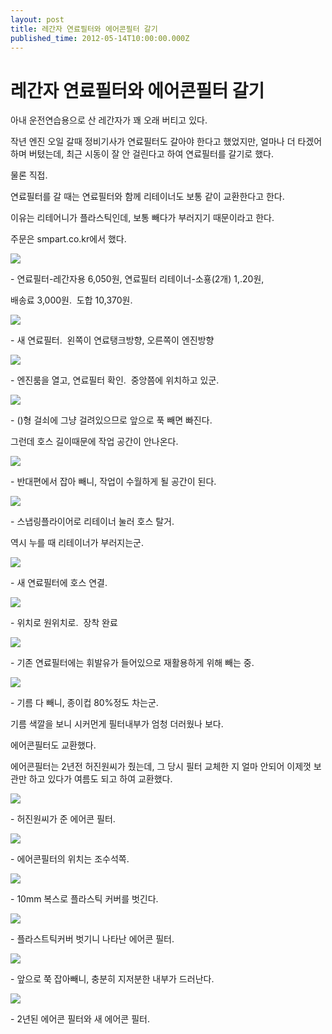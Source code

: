 ```yaml
---
layout: post
title: 레간자 연료필터와 에어콘필터 갈기
published_time: 2012-05-14T10:00:00.000Z
---
```


# 레간자 연료필터와 에어콘필터 갈기


아내 운전연습용으로 산 레간자가 꽤 오래 버티고 있다.

작년 엔진 오일 갈때 정비기사가 연료필터도 갈아야 한다고 했었지만, 얼마나 더 타겠어 하며 버텼는데, 최근 시동이 잘 안 걸린다고 하여 연료필터를 갈기로 했다.

물론 직접.

연료필터를 갈 때는 연료필터와 함께 리테이너도 보통 같이 교환한다고 한다.

이유는 리테어니가 플라스틱인데, 보통 빼다가 부러지기 때문이라고 한다.

주문은 smpart.co.kr에서 했다.

![](../pds/201205/14/80/a0109780_4fb0552c62847.jpg)

\- 연료필터-레간자용 6,050원, 연료필터 리테이너-소횽(2개) 1,.20원,

배송료 3,000원.  도합 10,370원.

![](../pds/201205/14/80/a0109780_4fb055456c9a9.jpg)

\- 새 연료필터.  왼쪽이 연료탱크방향, 오른쪽이 엔진방향

![](../pds/201205/14/80/a0109780_4fb0553ae9c40.jpg)

\- 엔진룸을 열고, 연료필터 확인.  중앙쯤에 위치하고 있군.

![](../pds/201205/14/80/a0109780_4fb0553c9425b.jpg)

\- ()형 걸쇠에 그냥 걸려있으므로 앞으로 푹 빼면 빠진다.

그런데 호스 길이때문에 작업 공간이 안나온다.

![](../pds/201205/14/80/a0109780_4fb0553de1d81.jpg)

\- 반대편에서 잡아 빼니, 작업이 수월하게 될 공간이 된다.

![](../pds/201205/14/80/a0109780_4fb0553e21ede.jpg)

\- 스냅링플라이어로 리테이너 눌러 호스 탈거.

역시 누를 때 리테이너가 부러지는군.

![](../pds/201205/14/80/a0109780_4fb055470e736.jpg)

\- 새 연료필터에 호스 연결.

![](../pds/201205/14/80/a0109780_4fb055455c784.jpg)

\- 위치로 원위치로.  장착 완료

![](../pds/201205/14/80/a0109780_4fb0553aa8ef1.jpg)

\- 기존 연료필터에는 휘발유가 들어있으로 재활용하게 위해 빼는 중.

![](../pds/201205/14/80/a0109780_4fb05545842d6.jpg)

\- 기름 다 빼니, 종이컵 80%정도 차는군.

기름 색깔을 보니 시커먼게 필터내부가 엄청 더러웠나 보다.

에어콘필터도 교환했다.

에어콘필터는 2년전 허진원씨가 줬는데, 그 당시 필터 교체한 지 얼마 안되어 이제껏 보관만 하고 있다가 여름도 되고 하여 교환했다.

![](../pds/201205/14/80/a0109780_4fb0556215272.jpg)

\- 허진원씨가 준 에어콘 필터.

![](../pds/201205/14/80/a0109780_4fb05562c3a97.jpg)

\- 에어콘필터의 위치는 조수석쪽.

![](../pds/201205/14/80/a0109780_4fb05563e98fc.jpg)

\- 10mm 복스로 플라스틱 커버를 벗긴다.

![](../pds/201205/14/80/a0109780_4fb0556473cdd.jpg)

\- 플라스트틱커버 벗기니 나타난 에어콘 필터.

![](../pds/201205/14/80/a0109780_4fb0556512cdc.jpg)

\- 앞으로 쭉 잡아빼니, 충분히 지저분한 내부가 드러난다.

![](../pds/201205/14/80/a0109780_4fb055628ddc9.jpg)

\- 2년된 에어콘 필터와 새 에어콘 필터.


